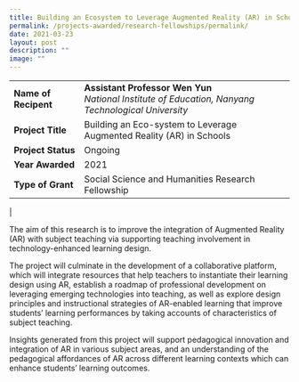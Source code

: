 ```yaml
---
title: Building an Ecosystem to Leverage Augmented Reality (AR) in Schools
permalink: /projects-awarded/research-fellowships/permalink/
date: 2021-03-23
layout: post
description: ""
image: ""
---
```

|  |  |
|---|---|
| **Name of Recipent** | **Assistant Professor Wen Yun**<br>_National Institute of Education, Nanyang Technological University_ |
| **Project Title** | Building an Eco-system to Leverage Augmented Reality (AR) in Schools |
| **Project Status** | Ongoing |
| **Year Awarded** | 2021 |
| **Type of Grant** | Social Science and Humanities Research Fellowship |
|

The aim of this research is to improve the integration of Augmented Reality (AR) with subject teaching via supporting teaching involvement in technology-enhanced learning design.

The project will culminate in the development of a collaborative platform, which will integrate resources that help teachers to instantiate their learning design using AR, establish a roadmap of professional development on leveraging emerging technologies into teaching, as well as explore design principles and instructional strategies of AR-enabled learning that improve students’ learning performances by taking accounts of characteristics of subject teaching.

Insights generated from this project will support pedagogical innovation and integration of AR in various subject areas, and an understanding of the pedagogical affordances of AR across different learning contexts which can enhance students’ learning outcomes.